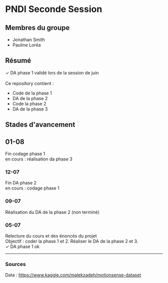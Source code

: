 # PNDI Seconde Session

## Membres du groupe 
* Jonathan Smith 
* Pauline Loréa

## Résumé
✓ DA phase 1 validé lors de la session de juin</br>
</br>
Ce repository contient : 
* Code de la phase 1
* DA de la phase 2
* Code la phase 2
* DA de la phase 3


## Stades d'avancement 

## 01-08
Fin codage phase 1 <br> 
en cours : réalisation da phase 3

### 12-07
Fin DA phase 2 <br>
en cours : codage phase 1

### 09-07
Réalisation du DA de la phase 2 (non terminé)

### 05-07
Relecture du cours et des énoncés du projet <br>
Objectif : coder la phase 1 et 2. Réaliser le DA de la phase 2 et 3.</br>
✓ DA phase 1 ok 

---

### Sources 
Data : https://www.kaggle.com/malekzadeh/motionsense-dataset 
